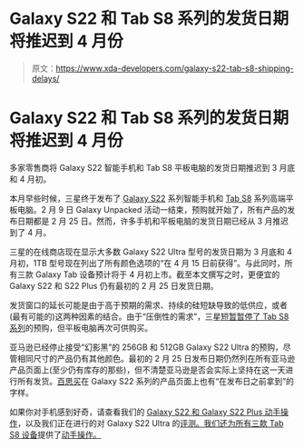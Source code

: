 # Galaxy S22 和 Tab S8 系列的发货日期将推迟到 4 月份

> 原文：<https://www.xda-developers.com/galaxy-s22-tab-s8-shipping-delays/>

# Galaxy S22 和 Tab S8 系列的发货日期将推迟到 4 月份

多家零售商将 Galaxy S22 智能手机和 Tab S8 平板电脑的发货日期推迟到 3 月底和 4 月初。

本月早些时候，三星终于发布了 [Galaxy S22](https://www.xda-developers.com/samsung-galaxy-s22-hands-on/) 系列智能手机和 [Tab S8](https://www.xda-developers.com/samsung-galaxy-tab-s8-hands-on/) 系列高端平板电脑。2 月 9 日 Galaxy Unpacked 活动一结束，预购就开始了，所有产品的发布日期都是 2 月 25 日。然而，许多手机和平板电脑的发货日期已经从 3 月推迟到了 4 月。

三星的在线商店现在显示大多数 Galaxy S22 Ultra 型号的发货日期为 3 月底和 4 月初，1TB 型号现在列出了所有颜色选项的“在 4 月 15 日前获得”。与此同时，所有三款 Galaxy Tab 设备预计将于 4 月初上市。截至本文撰写之时，更便宜的 Galaxy S22 和 S22 Plus 仍有最初的 2 月 25 日发货日期。

发货窗口的延长可能是由于高于预期的需求、持续的硅短缺导致的低供应，或者(最有可能的)这两种因素的结合。由于“压倒性的需求”，三星[短暂暂停了 Tab S8 系列](https://www.xda-developers.com/samsung-pausing-tab-s8-pre-orders-us/)的预购，但平板电脑再次可供购买。

亚马逊已经停止接受“幻影黑”的 256GB 和 512GB Galaxy S22 Ultra 的预购，尽管相同尺寸的产品仍有其他颜色。最初的 2 月 25 日发布日期仍然列在所有亚马逊产品页面上(至少仍有库存的那些)，但不清楚亚马逊是否会实际上坚持在这一天进行所有发货。[百思买](https://shop-links.co/1766343840797770416?u1=be2f5c5a-8e8c-400b-9690-4eab7ab39921)在 Galaxy S22 系列的产品页面上也有“在发布日之前拿到”的字样。

如果你对手机感到好奇，请查看我们的 [Galaxy S22 和 Galaxy S22 Plus 动手操作](https://www.xda-developers.com/samsung-galaxy-s22-hands-on/)，以及我们正在进行的对 Galaxy S22 Ultra 的[评测。我们还为所有三款 Tab S8 设备](https://www.xda-developers.com/samsung-galaxy-s22-ultra-ongoing-review/)提供了[动手操作。](https://www.xda-developers.com/samsung-galaxy-tab-s8-hands-on/)